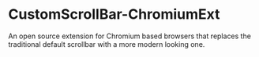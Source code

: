 # CustomScrollBar-ChromiumExt
An open source extension for Chromium based browsers that replaces the traditional default scrollbar with a more modern looking one.
